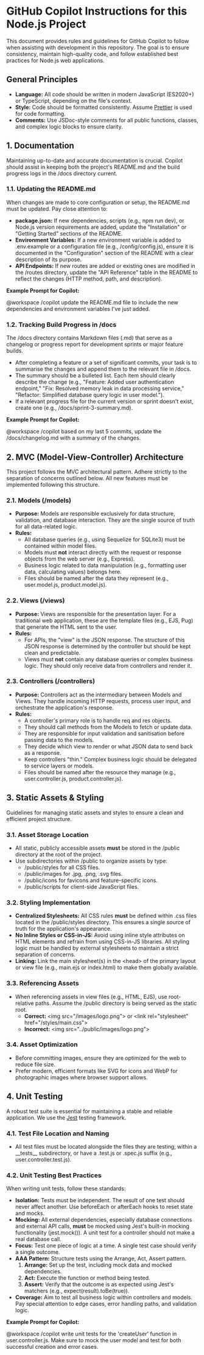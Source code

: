 # **GitHub Copilot Instructions for this Node.js Project**

This document provides rules and guidelines for GitHub Copilot to follow when assisting with development in this repository. The goal is to ensure consistency, maintain high-quality code, and follow established best practices for Node.js web applications.

## **General Principles**

* **Language:** All code should be written in modern JavaScript (ES2020+) or TypeScript, depending on the file's context.  
* **Style:** Code should be formatted consistently. Assume [Prettier](https://prettier.io/) is used for code formatting.  
* **Comments:** Use JSDoc-style comments for all public functions, classes, and complex logic blocks to ensure clarity.

## **1\. Documentation**

Maintaining up-to-date and accurate documentation is crucial. Copilot should assist in keeping both the project's README.md and the build progress logs in the /docs directory current.

### **1.1. Updating the README.md**

When changes are made to core configuration or setup, the README.md must be updated. Pay close attention to:

* **package.json:** If new dependencies, scripts (e.g., npm run dev), or Node.js version requirements are added, update the "Installation" or "Getting Started" sections of the README.  
* **Environment Variables:** If a new environment variable is added to .env.example or a configuration file (e.g., /config/config.js), ensure it is documented in the "Configuration" section of the README with a clear description of its purpose.  
* **API Endpoints:** If new routes are added or existing ones are modified in the /routes directory, update the "API Reference" table in the README to reflect the changes (HTTP method, path, and description).

**Example Prompt for Copilot:**

@workspace /copilot update the README.md file to include the new dependencies and environment variables I've just added.

### **1.2. Tracking Build Progress in /docs**

The /docs directory contains Markdown files (.md) that serve as a changelog or progress report for development sprints or major feature builds.

* After completing a feature or a set of significant commits, your task is to summarise the changes and append them to the relevant file in /docs.  
* The summary should be a bulleted list. Each item should clearly describe the change (e.g., "Feature: Added user authentication endpoint," "Fix: Resolved memory leak in data processing service," "Refactor: Simplified database query logic in user model.").  
* If a relevant progress file for the current version or sprint doesn't exist, create one (e.g., /docs/sprint-3-summary.md).

**Example Prompt for Copilot:**

@workspace /copilot based on my last 5 commits, update the /docs/changelog.md with a summary of the changes.

## **2\. MVC (Model-View-Controller) Architecture**

This project follows the MVC architectural pattern. Adhere strictly to the separation of concerns outlined below. All new features must be implemented following this structure.

### **2.1. Models (/models)**

* **Purpose:** Models are responsible exclusively for data structure, validation, and database interaction. They are the single source of truth for all data-related logic.  
* **Rules:**  
  * All database queries (e.g., using Sequelize for SQLite3) must be contained within model files.  
  * Models must **not** interact directly with the request or response objects from the web server (e.g., Express).  
  * Business logic related to data manipulation (e.g., formatting user data, calculating values) belongs here.  
  * Files should be named after the data they represent (e.g., user.model.js, product.model.js).

### **2.2. Views (/views)**

* **Purpose:** Views are responsible for the presentation layer. For a traditional web application, these are the template files (e.g., EJS, Pug) that generate the HTML sent to the user.  
* **Rules:**  
  * For APIs, the "view" is the JSON response. The structure of this JSON response is determined by the controller but should be kept clean and predictable.  
  * Views must **not** contain any database queries or complex business logic. They should only receive data from controllers and render it.

### **2.3. Controllers (/controllers)**

* **Purpose:** Controllers act as the intermediary between Models and Views. They handle incoming HTTP requests, process user input, and orchestrate the application's response.  
* **Rules:**  
  * A controller's primary role is to handle req and res objects.  
  * They should call methods from the Models to fetch or update data.  
  * They are responsible for input validation and sanitisation before passing data to the models.  
  * They decide which view to render or what JSON data to send back as a response.  
  * Keep controllers "thin." Complex business logic should be delegated to service layers or models.  
  * Files should be named after the resource they manage (e.g., user.controller.js, product.controller.js).

## **3\. Static Assets & Styling**

Guidelines for managing static assets and styles to ensure a clean and efficient project structure.

### **3.1. Asset Storage Location**

* All static, publicly accessible assets **must** be stored in the /public directory at the root of the project.  
* Use subdirectories within /public to organize assets by type:  
  * /public/styles for all CSS files.  
  * /public/images for .jpg, .png, .svg files.  
  * /public/icons for favicons and feature-specific icons.  
  * /public/scripts for client-side JavaScript files.

### **3.2. Styling Implementation**

* **Centralized Stylesheets:** All CSS rules **must** be defined within .css files located in the /public/styles directory. This ensures a single source of truth for the application's appearance.  
* **No Inline Styles or CSS-in-JS:** Avoid using inline style attributes on HTML elements and refrain from using CSS-in-JS libraries. All styling logic must be handled by external stylesheets to maintain a strict separation of concerns.  
* **Linking:** Link the main stylesheet(s) in the \<head\> of the primary layout or view file (e.g., main.ejs or index.html) to make them globally available.

### **3.3. Referencing Assets**

* When referencing assets in view files (e.g., HTML, EJS), use root-relative paths. Assume the /public directory is being served as the static root.  
  * **Correct:** \<img src="/images/logo.png"\> or \<link rel="stylesheet" href="/styles/main.css"\>  
  * **Incorrect:** \<img src="../public/images/logo.png"\>

### **3.4. Asset Optimization**

* Before committing images, ensure they are optimized for the web to reduce file size.  
* Prefer modern, efficient formats like SVG for icons and WebP for photographic images where browser support allows.

## **4\. Unit Testing**

A robust test suite is essential for maintaining a stable and reliable application. We use the [Jest](https://jestjs.io/) testing framework.

### **4.1. Test File Location and Naming**

* All test files must be located alongside the files they are testing, within a \_\_tests\_\_ subdirectory, or have a .test.js or .spec.js suffix (e.g., user.controller.test.js).

### **4.2. Unit Testing Best Practices**

When writing unit tests, follow these standards:

* **Isolation:** Tests must be independent. The result of one test should never affect another. Use beforeEach or afterEach hooks to reset state and mocks.  
* **Mocking:** All external dependencies, especially database connections and external API calls, **must** be mocked using Jest's built-in mocking functionality (jest.mock()). A unit test for a controller should not make a real database call.  
* **Focus:** Test one piece of logic at a time. A single test case should verify a single outcome.  
* **AAA Pattern:** Structure tests using the Arrange, Act, Assert pattern.  
  1. **Arrange:** Set up the test, including mock data and mocked dependencies.  
  2. **Act:** Execute the function or method being tested.  
  3. **Assert:** Verify that the outcome is as expected using Jest's matchers (e.g., expect(result).toBe(true)).  
* **Coverage:** Aim to test all business logic within controllers and models. Pay special attention to edge cases, error handling paths, and validation logic.

**Example Prompt for Copilot:**

@workspace /copilot write unit tests for the 'createUser' function in user.controller.js. Make sure to mock the user model and test for both successful creation and error cases.